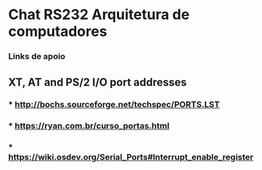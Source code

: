 # Chat RS232 Arquitetura de computadores

### Links de apoio

## XT, AT and PS/2	 I/O port addresses

### * http://bochs.sourceforge.net/techspec/PORTS.LST

### * https://ryan.com.br/curso_portas.html 
### * https://wiki.osdev.org/Serial_Ports#Interrupt_enable_register